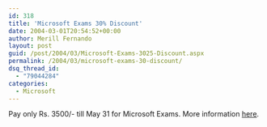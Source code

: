 ```yaml
---
id: 318
title: 'Microsoft Exams 30% Discount'
date: 2004-03-01T20:54:52+00:00
author: Merill Fernando
layout: post
guid: /post/2004/03/Microsoft-Exams-3025-Discount.aspx
permalink: /2004/03/microsoft-exams-30-discount/
dsq_thread_id:
  - "79044284"
categories:
  - Microsoft
---
```

<body xmlns="http://www.w3.org/1999/xhtml">
    <div class="Section1">
        <p class="MsoNormal">
            Pay only Rs. 3500/- till May 31 for Microsoft Exams. More information <a href="http://www.microsoft.com/india/traincert/certifications.asp">here</a>.
        </p>
    </div>
</body>